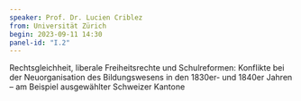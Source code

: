 ```yaml
---
speaker: Prof. Dr. Lucien Criblez
from: Universität Zürich
begin: 2023-09-11 14:30
panel-id: "I.2"
---
```


Rechtsgleichheit, liberale Freiheitsrechte und Schulreformen: Konflikte bei der Neuorganisation des Bildungswesens in den 1830er- und 1840er Jahren – am Beispiel ausgewählter Schweizer Kantone

